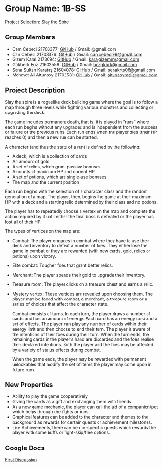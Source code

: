 # Group Name: 1B-SS
Project Selection: Slay the Spire

Group Members
-
* Cem Cebeci 21703377:           [GitHub](https://github.com/CemCebeci) / Gmail: @gmail.com   
* Can Cebeci 21703376:           [GitHub](https://github.com/CanCebeci) / Gmail: can.cebeci99@gmail.com
* Gizem Karal 2173094:           [GitHub](https://github.com/gizemKaral) / Gmail: karalgizemm@gmail.com
* Gökberk Boz 21602558:          [GitHub](https://github.com/jemief) / Gmail: bozgkbrk@gmail.com
* Sena Sultan Karataş 21604078:  [GitHub](https://github.com/senakrts) / Gmail: senakrts06@gmail.com
* Mehmet Ali Altunsoy 21702531:  [GitHub](https://github.com/malialtunsoy) / Gmail: altunsoymali@gmail.com

Project Description
-
Slay the spire is a roguelike deck building game where the goal is to follow a map through three levels while fighting various monsters and collecting or upgrading the deck.

The game includes permanent death, that is, it is played in “runs” where each run begins without any upgrades and is independent from the success or failure of the previous runs. Each run ends when the player dies (their HP reaches 0) and then a new run can be started.

A character (and thus the state of a run) is defined by the following:
* A deck, which is a collection of cards
* An amount of gold
* A set of relics, which grant passive bonuses
* Amounts of maximum HP and current HP 
* A set of potions, which are single-use bonuses
* The map and the current position

Each run begins with the selection of a character class and the random generation of a map. The player, then, begins the game at their maximum HP with a deck and a starting relic determined by their class and no potions.

The player has to repeatedly choose a vertex on the map and complete the action required by it until either the final boss is defeated or the player has lost all of their HP.

The types of vertices on the map are:
* Combat: The player engages in combat where they have to use their deck and inventory to defeat a number of foes. They either lose the game in combat or they are rewarded (with new cards, gold, relics or potions) upon victory.
* Elite combat: Tougher foes that grant better relics.
* Merchant: The player spends their gold to upgrade their inventory.
* Treasure room: The player clicks on a treasure chest and earns a relic.
* Mystery vertex: These vertices are revealed upon choosing them. The player may be faced with combat, a merchant, a treasure room or a series of choices that affect the character state.

	Combat consists of turns. In each turn, the player draws a number of cards and has an amount of energy. Each card has an energy cost and a set of effects. The player can play any number of cards within their energy limit and then choose to end their turn. The player is aware of the intentions of their foes during their turn. When the turn ends, the remaining cards in the player’s hand are discarded and the foes realise their declared intentions. Both the player and the foes may be affected by a variety of status effects during combat.


	When the game ends, the player may be rewarded with permanent unlockables that modify the set of items the player may come upon in future runs.


New Properties
-
* Ability to play the game cooperatively
* Giving the cards as a gift and exchanging them with friends
* As a new game mechanic, the player can call the aid of a companion/pet which helps through the fights or runs.
* Graphical features can be added to the character and themes to the background as rewards for certain quests or achievement milestones.
* Like Achievements, there can be run-specific quests which rewards the player with some buffs or fight-skip/flee options.


Google Docs
-
[First Discussion](https://docs.google.com/document/d/16gchyuur-kYigfRGdAHyItlcKwQzVl3H0KmIHduNtMQ/edit?usp=sharing)


